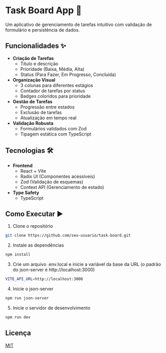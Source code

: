 # Task Board App 🚀

Um aplicativo de gerenciamento de tarefas intuitivo com validação de formulário e persistência de dados.

## Funcionalidades ✨

- **Criação de Tarefas**
  - Título e descrição
  - Prioridade (Baixa, Média, Alta)
  - Status (Para Fazer, Em Progresso, Concluída)
- **Organização Visual**
  - 3 colunas para diferentes estágios
  - Contador de tarefas por status
  - Badges coloridos para prioridade
- **Gestão de Tarefas**
  - Progressão entre estados
  - Exclusão de tarefas
  - Atualização em tempo real
- **Validação Robusta**
  - Formulários validados com Zod
  - Tipagem estática com TypeScript

## Tecnologias 🛠️

- **Frontend**
  - React + Vite
  - Radix UI (Componentes acessíveis)
  - Zod (Validação de esquemas)
  - Context API (Gerenciamento de estado)
- **Type Safety**
  - TypeScript

## Como Executar ▶️

1. Clone o repositório

```bash
git clone https://github.com/seu-usuario/task-board.git
```

2. Instale as dependências

```bash
npm install
```

3. Crie um arquivo .env.local e inicie a variável da base da URL (o padrão do json-server é http://localhost:3000)

```bash
VITE_API_URL=http://localhost:3000
```

4. Inicie o json-server

```bash
npm run json-server
```

5. Inicie o servidor de desenvolvimento

```bash
npm run dev
```

## Licença

[MIT](https://choosealicense.com/licenses/mit/)
